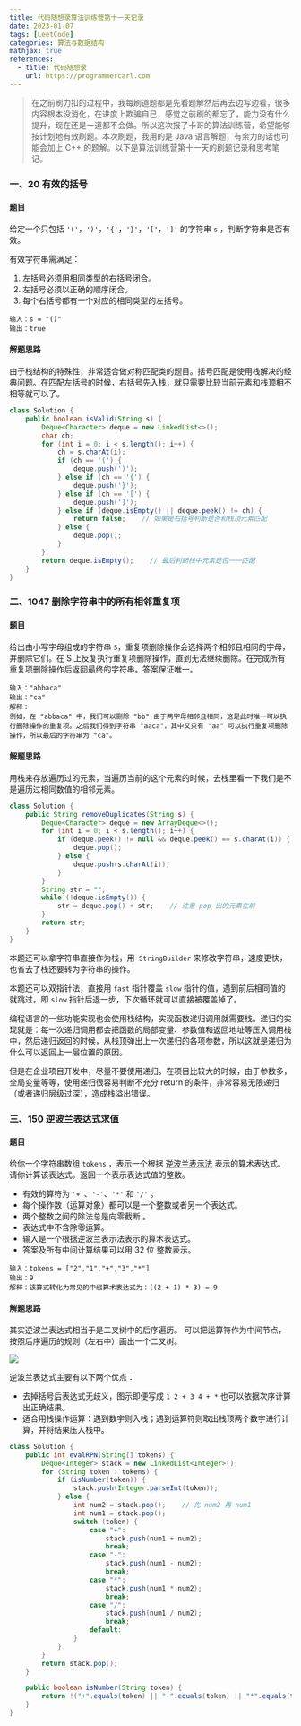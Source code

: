 ```yaml
---
title: 代码随想录算法训练营第十一天记录
date: 2023-01-07
tags: [LeetCode]
categories: 算法与数据结构
mathjax: true
references:
  - title: 代码随想录
    url: https://programmercarl.com
---
```


> 在之前刷力扣的过程中，我每刷道题都是先看题解然后再去边写边看，很多内容根本没消化，在进度上欺骗自己，感觉之前刷的都忘了，能力没有什么提升，现在还是一道都不会做。所以这次报了卡哥的算法训练营，希望能够按计划地有效刷题。本次刷题，我用的是 Java 语言解题，有余力的话也可能会加上 C++ 的题解。以下是算法训练营第十一天的刷题记录和思考笔记。

<!--more-->

### 一、20 有效的括号

#### 题目

给定一个只包括 `'('`，`')'`，`'{'`，`'}'`，`'['`，`']'` 的字符串 `s` ，判断字符串是否有效。

有效字符串需满足：

1.  左括号必须用相同类型的右括号闭合。
2.  左括号必须以正确的顺序闭合。
3.  每个右括号都有一个对应的相同类型的左括号。

```
输入：s = "()"
输出：true
```

#### 解题思路

由于栈结构的特殊性，非常适合做对称匹配类的题目。括号匹配是使用栈解决的经典问题。在匹配左括号的时候，右括号先入栈，就只需要比较当前元素和栈顶相不相等就可以了。

```java
class Solution {
    public boolean isValid(String s) {
        Deque<Character> deque = new LinkedList<>();
        char ch;
        for (int i = 0; i < s.length(); i++) {
            ch = s.charAt(i);
            if (ch == '(') {
                deque.push(')');
            } else if (ch == '{') {
                deque.push('}');
            } else if (ch == '[') {
                deque.push(']');
            } else if (deque.isEmpty() || deque.peek() != ch) {
                return false;    // 如果是右括号判断是否和栈顶元素匹配
            } else {    
                deque.pop();
            }
        }
        return deque.isEmpty();    // 最后判断栈中元素是否一一匹配
    }
}
```

### 二、1047 删除字符串中的所有相邻重复项

#### 题目

给出由小写字母组成的字符串 `S`，重复项删除操作会选择两个相邻且相同的字母，并删除它们。在 S 上反复执行重复项删除操作，直到无法继续删除。在完成所有重复项删除操作后返回最终的字符串。答案保证唯一。

```
输入："abbaca"
输出："ca"
解释：
例如，在 "abbaca" 中，我们可以删除 "bb" 由于两字母相邻且相同，这是此时唯一可以执行删除操作的重复项。之后我们得到字符串 "aaca"，其中又只有 "aa" 可以执行重复项删除操作，所以最后的字符串为 "ca"。
```

#### 解题思路

用栈来存放遍历过的元素，当遍历当前的这个元素的时候，去栈里看一下我们是不是遍历过相同数值的相邻元素。

```java
class Solution {
    public String removeDuplicates(String s) {
        Deque<Character> deque = new ArrayDeque<>();
        for (int i = 0; i < s.length(); i++) {
            if (deque.peek() != null && deque.peek() == s.charAt(i)) {
                deque.pop();
            } else {
                deque.push(s.charAt(i));
            }
        }
        String str = "";
        while (!deque.isEmpty()) {
            str = deque.pop() + str;    // 注意 pop 出的元素在前
        }
        return str;
    }
}
```

本题还可以拿字符串直接作为栈，用` StringBuilder` 来修改字符串，速度更快，也省去了栈还要转为字符串的操作。

本题还可以双指针法，直接用 `fast` 指针覆盖 `slow` 指针的值，遇到前后相同值的就跳过，即 `slow` 指针后退一步，下次循环就可以直接被覆盖掉了。

编程语言的一些功能实现也会使用栈结构，实现函数递归调用就需要栈。递归的实现就是：每一次递归调用都会把函数的局部变量、参数值和返回地址等压入调用栈中，然后递归返回的时候，从栈顶弹出上一次递归的各项参数，所以这就是递归为什么可以返回上一层位置的原因。

但是在企业项目开发中，尽量不要使用递归。在项目比较大的时候，由于参数多，全局变量等等，使用递归很容易判断不充分 return 的条件，非常容易无限递归（或者递归层级过深），造成栈溢出错误。

### 三、150 逆波兰表达式求值

#### 题目

给你一个字符串数组 `tokens` ，表示一个根据 [逆波兰表示法](https://baike.baidu.com/item/逆波兰式/128437) 表示的算术表达式。请你计算该表达式。返回一个表示表达式值的整数。

-   有效的算符为 `'+'`、`'-'`、`'*'` 和 `'/'` 。
-   每个操作数（运算对象）都可以是一个整数或者另一个表达式。
-   两个整数之间的除法总是向零截断 。
-   表达式中不含除零运算。
-   输入是一个根据逆波兰表示法表示的算术表达式。
-   答案及所有中间计算结果可以用 32 位 整数表示。

```
输入：tokens = ["2","1","+","3","*"]
输出：9
解释：该算式转化为常见的中缀算术表达式为：((2 + 1) * 3) = 9
```

#### 解题思路

其实逆波兰表达式相当于是二叉树中的后序遍历。 可以把运算符作为中间节点，按照后序遍历的规则（左右中）画出一个二叉树。

![](https://blog.zhuangzhihao.top/img/卡哥训练营16.png)

逆波兰表达式主要有以下两个优点：

-   去掉括号后表达式无歧义，图示即便写成 `1 2 + 3 4 + *` 也可以依据次序计算出正确结果。
-   适合用栈操作运算：遇到数字则入栈；遇到运算符则取出栈顶两个数字进行计算，并将结果压入栈中。

```java
class Solution {
    public int evalRPN(String[] tokens) {
        Deque<Integer> stack = new LinkedList<Integer>();
        for (String token : tokens) {
            if (isNumber(token)) {
                stack.push(Integer.parseInt(token));
            } else {
                int num2 = stack.pop();    // 先 num2 再 num1
                int num1 = stack.pop();
                switch (token) {
                    case "+":
                        stack.push(num1 + num2);
                        break;
                    case "-":
                        stack.push(num1 - num2);
                        break;
                    case "*":
                        stack.push(num1 * num2);
                        break;
                    case "/":
                        stack.push(num1 / num2);
                        break;
                    default:
                }
            }
        }
        return stack.pop();
    }

    public boolean isNumber(String token) {
        return !("+".equals(token) || "-".equals(token) || "*".equals(token) || "/".equals(token));
    }
}
```

